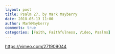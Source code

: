 ```yaml
---
layout: post
title: Psalm 27, by Mark Mayberry
date: 2018-05-13 11:00
author: MarkMayberry
comments: true
categories: [Faith, Faithfulness, Video, Psalms]
---
```

https://vimeo.com/271909044
